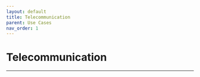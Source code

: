 ```yaml
---
layout: default
title: Telecommunication
parent: Use Cases
nav_order: 1
---
```


# Telecommunication

---
